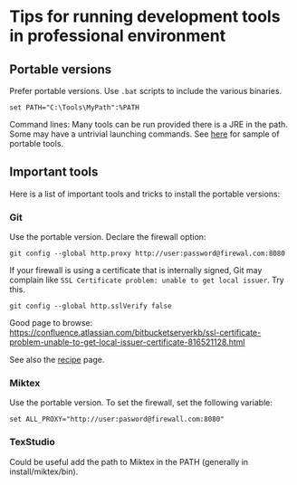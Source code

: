 # Tips for running development tools in professional environment

## Portable versions

Prefer portable versions. Use ```.bat``` scripts to include the various binaries.

```
set PATH="C:\Tools\MyPath":%PATH
```

Command lines: Many tools can be run provided there is a JRE in the path. Some may have a untrivial launching commands. See [here](https://github.com/orey/stuff/tree/master/Configuration-Windows/CommandLineNoInstall) for sample of portable tools.

## Important tools

Here is a list of important tools and tricks to install the portable versions:

### Git

Use the portable version. Declare the firewall option:

```
git config --global http.proxy http://user:password@firewal.com:8080
```

If your firewall is using a certificate that is internally signed, Git may complain like ```SSL Certificate problem: unable to get local issuer```. Try this.

```
git config --global http.sslVerify false
```

Good page to browse: https://confluence.atlassian.com/bitbucketserverkb/ssl-certificate-problem-unable-to-get-local-issuer-certificate-816521128.html

See also the [recipe](https://github.com/orey/stuff/tree/master/Configuration-Windows/Recipes) page.

### Miktex

Use the portable version. To set the firewall, set the following variable:

```
set ALL_PROXY="http://user:pasword@firewall.com:8080"
```

### TexStudio

Could be useful add the path to Miktex in the PATH (generally in install/miktex/bin).

